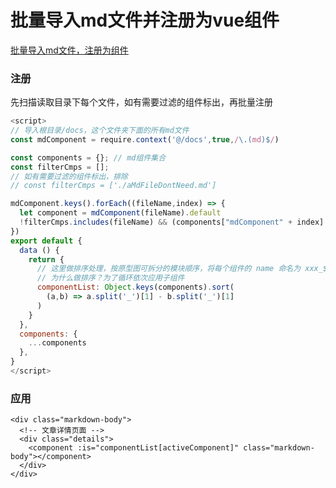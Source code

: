 # 批量导入md文件并注册为vue组件

 <a href="https://www.cnblogs.com/ainyi/p/14722182.html" target="_blank">批量导入md文件，注册为组件</a>

### 注册

先扫描读取目录下每个文件，如有需要过滤的组件标出，再批量注册

```js
<script>
// 导入根目录/docs，这个文件夹下面的所有md文件
const mdComponent = require.context('@/docs',true,/\.(md)$/)

const components = {}; // md组件集合
const filterCmps = [];
// 如有需要过滤的组件标出，排除
// const filterCmps = ['./aMdFileDontNeed.md']

mdComponent.keys().forEach((fileName,index) => {
  let component = mdComponent(fileName).default
  !filterCmps.includes(fileName) && (components["mdComponent" + index] = component)
})
export default {
  data () {
    return {
      // 这里做排序处理，按原型图可拆分的模块顺序，将每个组件的 name 命名为 xxx_${index}
      // 为什么做排序？为了循环依次应用子组件
      componentList: Object.keys(components).sort(
        (a,b) => a.split('_')[1] - b.split('_')[1]
      )
    }
  },
  components: {
    ...components
  },
}
</script>
```

### 应用

```vue
<div class="markdown-body">
  <!-- 文章详情页面 -->
  <div class="details">
    <component :is="componentList[activeComponent]" class="markdown-body"></component>
  </div>
</div>
```
